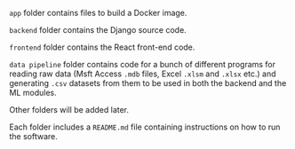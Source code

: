 `app` folder contains files to build a Docker image.

`backend` folder contains the Django source code.

`frontend` folder contains the React front-end code.

`data pipeline` folder contains code for a bunch of different programs for reading raw data (Msft Access `.mdb` files, Excel `.xlsm` and `.xlsx` etc.) and generating `.csv` datasets from them to be used in both the backend and the ML modules.

Other folders will be added later.

Each folder includes a `README.md` file containing instructions on how to run the software.
